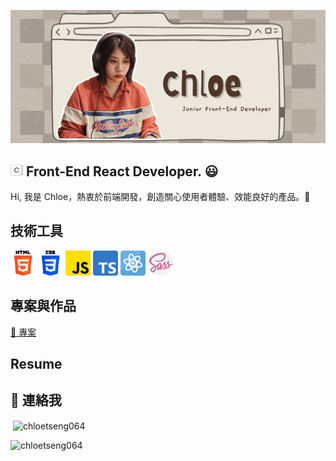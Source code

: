 ![image](https://github.com/ChloeTseng064/ChloeTseng064/blob/main/image/Chloef2e%201.png)

<img src="https://github.com/ChloeTseng064/ChloeTseng064/blob/main/image/Chloe-min_wbg.jpg" alt="logo-min" width="20" height="20" > Front-End React Developer. 😃
---
Hi, 我是 Chloe，熱衷於前端開發，創造關心使用者體驗、效能良好的產品。👋 <br>

技術工具
---
<p align="left"> 
  <img src="https://github.com/ChloeTseng064/ChloeTseng064/blob/main/image/html-5.png" alt="html5" width="40" height="40" >
  <img src="https://github.com/ChloeTseng064/ChloeTseng064/blob/main/image/css-3.png" alt="css3" width="40" height="40" >
  <img src="https://github.com/ChloeTseng064/ChloeTseng064/blob/main/image/js.png" alt="JS" width="40" height="40" >
  <img src="https://github.com/ChloeTseng064/ChloeTseng064/blob/main/image/typescript.png" alt="TS" width="40" height="40" >
  <img src="https://github.com/ChloeTseng064/ChloeTseng064/blob/main/image/physics.png" alt="react" width="40" height="40" >
  <img src="https://github.com/ChloeTseng064/ChloeTseng064/blob/main/image/sass.png" alt="sass" width="40" height="40" >
</p>

專案與作品
---
<a href="#">🌱 專案 </a>

Resume
---


💬 連絡我
---
<p align="left">

</p>

<p>&nbsp;<img align="center" src="https://github-readme-stats.vercel.app/api?username=chloetseng064&show_icons=true&theme=tokyonight&title_color=d1d5ea&text_color=fcfcfc&hide_border=true&locale=en" alt="chloetseng064" /></p>
<p>
  <img src="https://github-readme-stats.vercel.app/api/top-langs?username=chloetseng064&show_icons=true&locale=en&layout=compact" alt="chloetseng064" />
</p>

<!--
**ChloeTseng064/ChloeTseng064** is a ✨ _special_ ✨ repository because its `README.md` (this file) appears on your GitHub profile.

Here are some ideas to get you started:

- 🔭 I’m currently working on ...
- 🌱 I’m currently learning ...
- 👯 I’m looking to collaborate on ...
- 🤔 I’m looking for help with ...
- 💬 Ask me about ...
- 📫 How to reach me: ...
- 😄 Pronouns: ...
- ⚡ Fun fact: ...
-->
